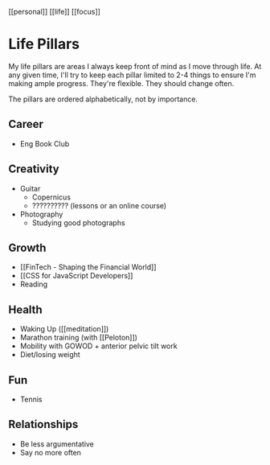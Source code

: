 [[personal]] [[life]] [[focus]]

# Life Pillars
My life pillars are areas I always keep front of mind as I move through life. At any given time, I'll try to keep each pillar limited to 2-4 things to ensure I'm making ample progress. They're flexible. They should change often.

The pillars are ordered alphabetically, not by importance.

## Career
- Eng Book Club

## Creativity
- Guitar
	- Copernicus
	- ?????????? (lessons or an online course)
- Photography
	- Studying good photographs

## Growth
- [[FinTech - Shaping the Financial World]]
- [[CSS for JavaScript Developers]]
- Reading

## Health
- Waking Up ([[meditation]])
- Marathon training (with [[Peloton]])
- Mobility with GOWOD + anterior pelvic tilt work
- Diet/losing weight

## Fun
- Tennis

## Relationships
- Be less argumentative
- Say no more often